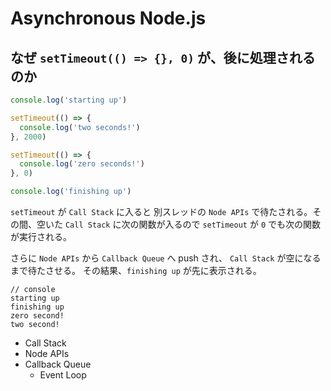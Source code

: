 # Asynchronous Node.js
## なぜ `setTimeout(() => {}, 0)` が、後に処理されるのか

```javascript
console.log('starting up')

setTimeout(() => {
  console.log('two seconds!')
}, 2000)

setTimeout(() => {
  console.log('zero seconds!')
}, 0)

console.log('finishing up')
```
`setTimeout` が `Call Stack` に入ると 別スレッドの `Node APIs` で待たされる。その間、空いた `Call Stack` に次の関数が入るので `setTimeout` が `0` でも次の関数が実行される。  

さらに `Node APIs` から `Callback Queue` へ push され、 `Call Stack` が空になるまで待たさせる。
その結果、`finishing up` が先に表示される。


```
// console
starting up
finishing up
zero second!
two second!
```

- Call Stack
- Node APIs
- Callback Queue  
  - Event Loop